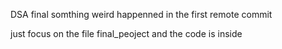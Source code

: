 DSA final
somthing weird happenned in the first remote commit

just focus on the file final_peoject
and the code is inside